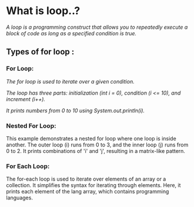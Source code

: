# What is loop..?
*A loop is a programming construct that allows you to repeatedly execute a block of code as long as a specified condition is true.*

## Types of for loop : 
### For Loop:

*The for loop is used to iterate over a given condition.*

*The loop has three parts: initialization (int i = 0), condition (i <= 10), and increment (i++).*

*It prints numbers from 0 to 10 using System.out.println(i).*


### Nested For Loop:

This example demonstrates a nested for loop where one loop is inside another.
The outer loop (i) runs from 0 to 3, and the inner loop (j) runs from 0 to 2.
It prints combinations of 'i' and 'j', resulting in a matrix-like pattern.

### For Each Loop:

The for-each loop is used to iterate over elements of an array or a collection.
It simplifies the syntax for iterating through elements.
Here, it prints each element of the lang array, which contains programming languages.
